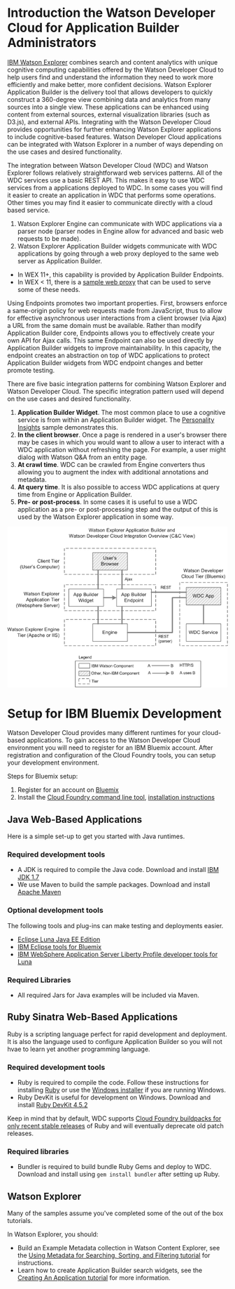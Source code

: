 # Introduction the Watson Developer Cloud for Application Builder Administrators  

[IBM Watson Explorer](http://www.ibm.com/smarterplanet/us/en/ibmwatson/explorer.html) combines search and content analytics with unique cognitive computing capabilities offered by the Watson Developer Cloud to help users find and understand the information they need to work more efficiently and make better, more confident decisions.  Watson Explorer Application Builder is the delivery tool that allows developers to quickly construct a 360-degree view combining data and analytics from many sources into a single view. These applications can be enhanced using content from external sources, external visualization libraries (such as D3.js), and external APIs. Integrating with the Watson Developer Cloud provides opportunities for further enhancing Watson Explorer applications to include cognitive-based features. Watson Developer Cloud applications can be integrated with Watson Explorer in a number of ways depending on the use cases and desired functionality.

The integration between Watson Developer Cloud (WDC) and Watson Explorer follows relatively straightforward web services patterns. All of the WDC services use a basic REST API. This makes it easy to use WDC services from a applications deployed to WDC. In some cases you will find it easier to create an application in WDC that performs some operations.  Other times you may find it easier to communicate directly with a cloud based service.

1. Watson Explorer Engine can communicate with WDC applications via a parser node (parser nodes in Engine allow for advanced and basic web requests to be made).
2. Watson Explorer Application Builder widgets communicate with WDC applications by going through a web proxy deployed to the same web server as Application Builder.
 - In WEX 11+, this capability is provided by Application Builder Endpoints.
 - In WEX < 11, there is a [sample web proxy](https://github.com/IBM-Watson/wex-appbuilder-sample-proxy) that can be used to serve some of these needs.

Using Endpoints promotes two important properties.  First, browsers enforce a same-origin policy for web requests made from JavaScript, thus to allow for effective asynchronous user interactions from a client browser (via Ajax) a URL from the same domain must be available.  Rather than modify Application Builder core, Endpoints allows you to effectively create your own API for Ajax calls.  This same Endpoint can also be used directly by Application Builder widgets to improve maintainability.  In this capacity, the endpoint creates an abstraction on top of WDC applications to protect Application Builder widgets from WDC endpoint changes and better promote testing.

There are five basic integration patterns for combining Watson Explorer and Watson Developer Cloud.  The specific integration pattern used will depend on the use cases and desired functionality.

1. **Application Builder Widget**. The most common place to use a cognitive service is from within an Application Builder widget.  The [Personality Insights](/personality_insights) sample demonstrates this.
2. **In the client browser**.  Once a page is rendered in a user's browser there may be cases in which you would want to allow a user to interact with a WDC application without refreshing the page. For example, a user might dialog with Watson Q&A from an entity page.
3. **At crawl time**.  WDC can be crawled from Engine converters thus allowing you to augment the index with additional annotations and metadata.
4. **At query time**.  It is also possible to access WDC applications at query time from Engine or Application Builder.
5. **Pre- or post-process**. In some cases it is useful to use a WDC application as a pre- or post-processing step and the output of this is used by the Watson Explorer application in some way.


![Overview of the two options for integration](wex-wdc-architecture-overview.png)


# Setup for IBM Bluemix Development
Watson Developer Cloud provides many different runtimes for your cloud-based applications. To gain access to the Watson Developer Cloud environment you will need to register for an IBM Bluemix account. After registration and configuration of the Cloud Foundry tools, you can setup your development environment. 

Steps for Bluemix setup:

1. Register for an account on [Bluemix](http://ace.ng.bluemix.net)
2. Install the [Cloud Foundry command line tool](https://github.com/cloudfoundry/cli/releases), [installation instructions](http://docs.cloudfoundry.org/devguide/installcf/install-go-cli.html)

## Java Web-Based Applications
Here is a simple set-up to get you started with Java runtimes.

### Required development tools
- A JDK is required to compile the Java code. Download and install [IBM JDK 1.7](http://www.ibm.com/developerworks/java/jdk/eclipse/index.html)  
- We use Maven to build the sample packages. Download and install [Apache Maven](http://maven.apache.org/)

### Optional development tools
The following tools and plug-ins can make testing and deployments easier. 
- [Eclipse Luna Java EE Edition](http://www.eclipse.org)
- [IBM Eclipse tools for Bluemix](http://marketplace.eclipse.org/content/ibm-eclipse-tools-bluemix)
- [IBM WebSphere Application Server Liberty Profile developer tools for Luna](http://marketplace.eclipse.org/content/ibm-websphere-application-server-liberty-profile-developer-tools-luna)

### Required Libraries
- All required Jars for Java examples will be included via Maven.


## Ruby Sinatra Web-Based Applications
Ruby is a scripting language perfect for rapid development and deployment.  It is also the language used to configure Application Builder so you will not hvae to learn yet another programming language. 

### Required development tools
- Ruby is required to compile the code. Follow these instructions for installing [Ruby](https://www.ruby-lang.org/en/downloads/) or use the [Windows installer](http://rubyinstaller.org/downloads/) if you are running Windows.
- Ruby DevKit is useful for development on Windows. Download and install [Ruby DevKit 4.5.2](http://rubyinstaller.org/downloads/)

Keep in mind that by default, WDC supports [Cloud Foundry buildpacks for only recent stable releases](https://github.com/cloudfoundry/ruby-buildpack) of Ruby and will eventually deprecate old patch releases. 


### Required libraries
- Bundler is required to build bundle Ruby Gems and deploy to WDC. Download and install using `gem install bundler` after setting up Ruby.


## Watson Explorer
Many of the samples assume you've completed some of the out of the box tutorials.

In Watson Explorer, you should:
- Build an Example Metadata collection in Watson Content Explorer, see the [Using Metadata for Searching, Sorting, and Filtering tutorial](http://www-01.ibm.com/support/knowledgecenter/SS8NLW_11.0.0/com.ibm.swg.im.infosphere.dataexpl.engine.tut.md.doc/c_vse-metadata-tutorial.html?lang=en) for instructions. 
- Learn how to create Application Builder search widgets, see the [Creating An Application tutorial](http://www-01.ibm.com/support/knowledgecenter/SS8NLW_11.0.0/com.ibm.swg.im.infosphere.dataexpl.appbuilder.doc/c_de-ab-devapp-tutorial.html?lang=en) for more information.
